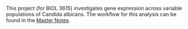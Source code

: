 This project (for BIOL 3615) investigates gene expression across variable populations of Candida albicans. The workflow for this analysis can be found in the [Master Notes](https://github.com/emb340/RNAseq_Project/blob/main/MasterNotes.md). 
